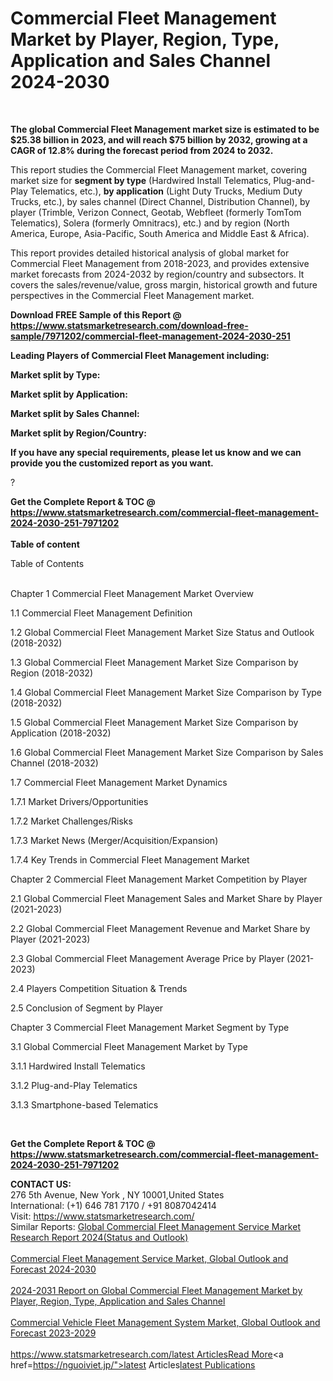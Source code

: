 <h1>Commercial Fleet Management Market by Player, Region, Type, Application and Sales Channel 2024-2030</h1><br/><p><strong>The global Commercial Fleet Management market size is estimated to be $25.38 billion in 2023, and will reach $75 billion by 2032, growing at a <strong>CAGR</strong> of 12.8% during the forecast period from 2024 to 2032.</strong></p><p>This report studies the Commercial Fleet Management market, covering market size for <strong>segment by type</strong> (Hardwired Install Telematics, Plug-and-Play Telematics, etc.), <strong>by application</strong> (Light Duty Trucks, Medium Duty Trucks, etc.), by sales channel (Direct Channel, Distribution Channel), by player (Trimble, Verizon Connect, Geotab, Webfleet (formerly TomTom Telematics), Solera (formerly Omnitracs), etc.) and by region (North America, Europe, Asia-Pacific, South America and Middle East & Africa).</p><p>This report provides detailed historical analysis of global market for Commercial Fleet Management from 2018-2023, and provides extensive market forecasts from 2024-2032 by region/country and subsectors. It covers the sales/revenue/value, gross margin, historical growth and future perspectives in the Commercial Fleet Management market.</p><p><strong>Download FREE Sample of this Report @ <a href="https://www.statsmarketresearch.com/download-free-sample/7971202/commercial-fleet-management-2024-2030-251">https://www.statsmarketresearch.com/download-free-sample/7971202/commercial-fleet-management-2024-2030-251</a></strong></p><p><strong>Leading Players of Commercial Fleet Management including:</strong></p><p><strong>Market split by Type:</strong></p><p><strong>Market split <strong>by Application</strong>:</strong></p><p><strong>Market split by Sales Channel:</strong></p><p><strong>Market split by Region/Country:</strong></p><p><strong>If you have any special requirements, please let us know and we can provide you the customized report as you want.</strong></p><p>? </p><div><b>Get the Complete Report & TOC @ <a href="https://www.statsmarketresearch.com/commercial-fleet-management-2024-2030-251-7971202">https://www.statsmarketresearch.com/commercial-fleet-management-2024-2030-251-7971202</a></b></div><br><b>Table of content</b><p>Table of Contents<br />
 
 <br />
 
 Chapter 1 Commercial Fleet Management Market Overview<br />
 
  1.1 Commercial Fleet Management Definition<br />
 
  1.2 Global Commercial Fleet Management Market Size Status and Outlook (2018-2032)<br />
 
  1.3 Global Commercial Fleet Management Market Size Comparison by Region (2018-2032)<br />
 
  1.4 Global Commercial Fleet Management Market Size Comparison by Type (2018-2032)<br />
 
  1.5 Global Commercial Fleet Management Market Size Comparison by Application (2018-2032)<br />
 
  1.6 Global Commercial Fleet Management Market Size Comparison by Sales Channel (2018-2032)<br />
 
  1.7 Commercial Fleet Management Market Dynamics<br />
 
  1.7.1 Market Drivers/Opportunities<br />
 
  1.7.2 Market Challenges/Risks<br />
 
  1.7.3 Market News (Merger/Acquisition/Expansion)<br />
 
  1.7.4 Key Trends in Commercial Fleet Management Market<br />
 
 Chapter 2 Commercial Fleet Management Market Competition by Player<br />
 
  2.1 Global Commercial Fleet Management Sales and Market Share by Player (2021-2023)<br />
 
  2.2 Global Commercial Fleet Management Revenue and Market Share by Player (2021-2023)<br />
 
  2.3 Global Commercial Fleet Management Average Price by Player (2021-2023)<br />
 
  2.4 Players Competition Situation & Trends<br />
 
  2.5 Conclusion of Segment by Player<br />
 
 Chapter 3 Commercial Fleet Management Market Segment by Type<br />
 
  3.1 Global Commercial Fleet Management Market by Type<br />
 
  3.1.1 Hardwired Install Telematics<br />
 
  3.1.2 Plug-and-Play Telematics<br />
 
  3.1.3 Smartphone-based Telematics<br />
 
 <br><div><b>Get the Complete Report & TOC @ <a href="https://www.statsmarketresearch.com/commercial-fleet-management-2024-2030-251-7971202">https://www.statsmarketresearch.com/commercial-fleet-management-2024-2030-251-7971202</a></b></div></p> <b>CONTACT US:</b><br>276 5th Avenue, New York , NY 10001,United States<br>International: (+1) 646 781 7170 / +91 8087042414<br>Visit: <a href="https://www.statsmarketresearch.com/">https://www.statsmarketresearch.com/</a><br>Similar Reports: <a href="https://www.statsmarketresearch.com/commercial-fleet-management-2024-2030-251-7971202">Global Commercial Fleet Management Service Market Research Report 2024(Status and Outlook)</a><br/><br/><a href="https://www.statsmarketresearch.com/commercial-fleet-management-2024-2030-251-7971202">Commercial Fleet Management Service Market, Global Outlook and Forecast 2024-2030</a><br/><br/><a href="https://www.statsmarketresearch.com/commercial-fleet-management-2024-2030-251-7971202">2024-2031 Report on Global Commercial Fleet Management Market by Player, Region, Type, Application and Sales Channel</a><br/><br/><a href="https://www.statsmarketresearch.com/commercial-fleet-management-2024-2030-251-7971202">Commercial Vehicle Fleet Management System Market, Global Outlook and Forecast 2023-2029</a><br/><br/><a href="https://gyeongbokgung.com">https://www.statsmarketresearch.com/</a><a href="https://hallyeomaritime.com">latest Articles</a><a href="https://jingwansa.com">Read More</a><a href=https://nguoiviet.jp/">latest Articles</a><a href="https://www.intelmarketresearch.com/">latest Publications</a>